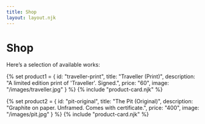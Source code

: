 ```yaml
---
title: Shop
layout: layout.njk
---
```


# Shop

Here’s a selection of available works:

{% set product1 = {
  id: "traveller-print",
  title: "Traveller (Print)",
  description: "A limited edition print of 'Traveller'. Signed.",
  price: "60",
  image: "/images/traveller.jpg"
} %}
{% include "product-card.njk" %}

{% set product2 = {
  id: "pit-original",
  title: "The Pit (Original)",
  description: "Graphite on paper. Unframed. Comes with certificate.",
  price: "400",
  image: "/images/pit.jpg"
} %}
{% include "product-card.njk" %}




